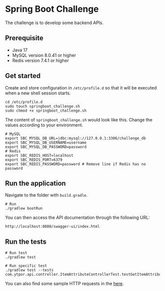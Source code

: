 # Spring Boot Challenge

The challenge is to develop some backend APIs.

## Prerequisite

* Java 17
* MySQL version 8.0.41 or higher
* Redis version 7.4.1 or higher

## Get started

Create and store configuration in `/etc/profile.d` so that it will be executed when a new shell session starts.

```
cd /etc/profile.d
sudo touch springboot_challenge.sh
sudo chmod +x springboot_challenge.sh
```

The content of `springboot_challenge.sh` would look like this. Change the values according to your environment.

```
# MySQL
export SBC_MYSQL_DB_URL=jdbc:mysql://127.0.0.1:3306/challenge_db
export SBC_MYSQL_DB_USERNAME=username
export SBC_MYSQL_DB_PASSWORD=password
# Redis
export SBC_REDIS_HOST=localhost
export SBC_REDIS_PORT=6379
export SBC_REDIS_PASSWORD=password # Remove line if Redis has no password
```

## Run the application

Navigate to the folder with `build.gradle`.

```
# Run
./gradlew bootRun
```

You can then access the API documentation through the following URL:

```
http://localhost:8080/swagger-ui/index.html
```

## Run the tests

```
# Run test
./gradlew test

# Run specific test
./gradlew test --tests com.ytpor.api.controller.ItemAttributeControllerTest.testGetItemAttributeById
```

You can also find some sample HTTP requests in the [here](./rest-client).
